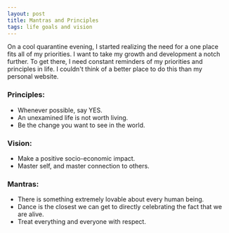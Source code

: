 ```yaml
---
layout: post
title: Mantras and Principles
tags: life goals and vision
---
```


On a cool quarantine evening, I started realizing the need for a one place fits all of my priorities. I want to take my growth and development a notch further. To get there, I need constant reminders of my priorities and principles in life. I couldn't think of a better place to do this than my personal website. 


### Principles:
* Whenever possible, say YES.
* An unexamined life is not worth living.
* Be the change you want to see in the world.



### Vision:
* Make a positive socio-economic impact.
* Master self, and master connection to others.



### Mantras:
* There is something extremely lovable about every human being.
* Dance is the closest we can get to directly celebrating the fact that we are alive.
* Treat everything and everyone with respect.

